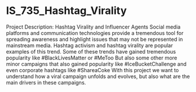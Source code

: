 # IS_735_Hashtag_Virality
Project Description: Hashtag Virality and Influencer Agents Social media platforms and communication technologies provide a tremendous tool for spreading awareness and highlight issues that may not be represented in mainstream media. Hashtag activism and hashtag virality are popular examples of this trend. Some of these trends have gained tremendous popularity like  #BlackLivesMatter or #MeToo  But also some other more minor campaigns that also gained popularity like  #IceBucketChallenge and even corporate hashtags like #ShareaCoke  With this project we want to understand how a viral campaign unfolds and evolves, but also what are the main drivers in these campaigns.
